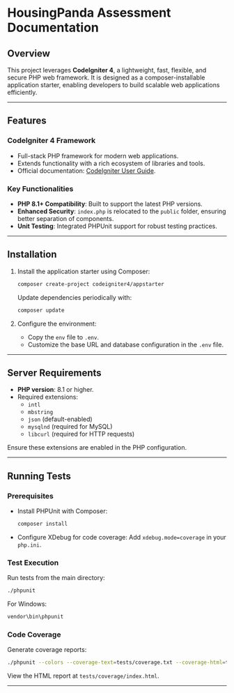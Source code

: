 # HousingPanda Assessment Documentation

## Overview

This project leverages **CodeIgniter 4**, a lightweight, fast, flexible, and secure PHP web framework. It is designed as a composer-installable application starter, enabling developers to build scalable web applications efficiently.

---

## Features

### CodeIgniter 4 Framework
- Full-stack PHP framework for modern web applications.
- Extends functionality with a rich ecosystem of libraries and tools.
- Official documentation: [CodeIgniter User Guide](https://codeigniter.com/user_guide/).

### Key Functionalities
- **PHP 8.1+ Compatibility**: Built to support the latest PHP versions.
- **Enhanced Security**: `index.php` is relocated to the `public` folder, ensuring better separation of components.
- **Unit Testing**: Integrated PHPUnit support for robust testing practices.

---

## Installation

1. Install the application starter using Composer:
   ```bash
   composer create-project codeigniter4/appstarter
   ```
   Update dependencies periodically with:
   ```bash
   composer update
   ```

2. Configure the environment:
   - Copy the `env` file to `.env`.
   - Customize the base URL and database configuration in the `.env` file.

---

## Server Requirements

- **PHP version**: 8.1 or higher.
- Required extensions:
  - `intl`
  - `mbstring`
  - `json` (default-enabled)
  - `mysqlnd` (required for MySQL)
  - `libcurl` (required for HTTP requests)

Ensure these extensions are enabled in the PHP configuration.

---

## Running Tests

### Prerequisites
- Install PHPUnit with Composer:
  ```bash
  composer install
  ```
- Configure XDebug for code coverage:
  Add `xdebug.mode=coverage` in your `php.ini`.

### Test Execution
Run tests from the main directory:
```bash
./phpunit
```
For Windows:
```bash
vendor\bin\phpunit
```

### Code Coverage
Generate coverage reports:
```bash
./phpunit --colors --coverage-text=tests/coverage.txt --coverage-html=tests/coverage/
```
View the HTML report at `tests/coverage/index.html`.

---
